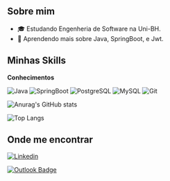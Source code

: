 
## Sobre mim

- 🎓 Estudando Engenheria de Software na Uni-BH.
- 🌱 Aprendendo mais sobre Java, SpringBoot, e Jwt.

## Minhas Skills

**Conhecimentos**


![Java](https://img.shields.io/badge/Java-ED8B00?style=for-the-badge&logo=java&logoColor=white)
![SpringBoot](https://img.shields.io/badge/Spring-6DB33F?style=for-the-badge&logo=spring&logoColor=white)
![PostgreSQL](https://img.shields.io/badge/PostgreSQL-316192?style=for-the-badge&logo=postgresql&logoColor=white)
![MySQL](	https://img.shields.io/badge/MySQL-00000F?style=for-the-badge&logo=mysql&logoColor=white)
![Git](https://img.shields.io/badge/Git-E34F26?style=for-the-badge&logo=git&logoColor=white)


![Anurag's GitHub stats](https://github-readme-stats.vercel.app/api?username=yurioliveira1&show_icons=true&theme=transparent)

![Top Langs](https://github-readme-stats.vercel.app/api/top-langs/?username=yurioliveira1&layout=compact&theme=transparent)

## Onde me encontrar

[![Linkedin](https://img.shields.io/badge/-YuriOliveira-blue?style=flat-square&logo=Linkedin&logoColor=white&link=https://www.linkedin.com/in/)](https://www.linkedin.com/in/yuri-oliveiras/)

[![Outlook Badge](https://img.shields.io/badge/yuri_souzaln@outlook.com-0078D4?style=flat-square&for-the-badge&logo=microsoft-outlook&logoColor=white)]()


